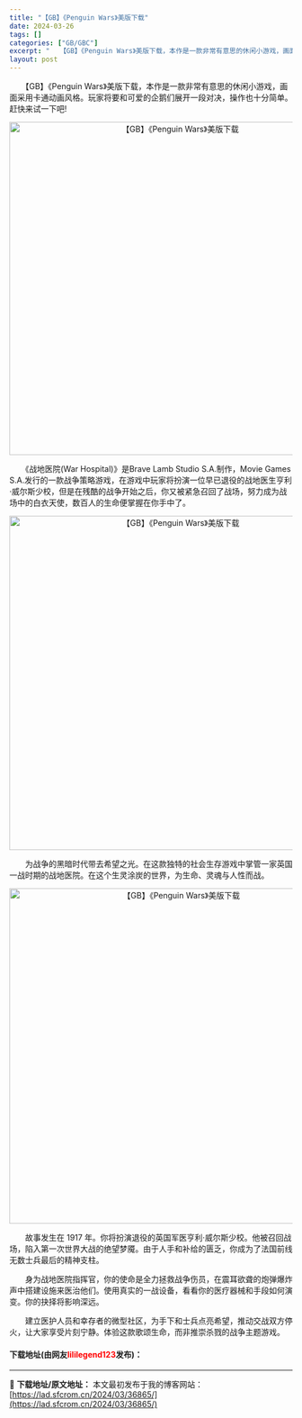 ```yaml
---
title: "【GB】《Penguin Wars》美版下载"
date: 2024-03-26
tags: []
categories: ["GB/GBC"]
excerpt: "　　【GB】《Penguin Wars》美版下载，本作是一款非常有意思的休闲小游戏，画面采用卡通动画风格。玩家将要和可爱的企鹅们展开一段对决，操作也十分简单。赶快来试一下吧! 　　《战地医院(War Hospital)》是Brave Lamb Studio S.A.制作，Movie Games S.&hellip;"
layout: post
---
```


 <p>　　【GB】《Penguin Wars》美版下载，本作是一款非常有意思的休闲小游戏，画面采用卡通动画风格。玩家将要和可爱的企鹅们展开一段对决，操作也十分简单。赶快来试一下吧!</p> <p align="center"><img align="" border="0" src="https://lad.sfcrom.cn/wp-content/uploads/2024/03/20240326_660282b5956dc.png" width="592" alt="【GB】《Penguin Wars》美版下载" /></p> <p>　　《战地医院(War Hospital)》是Brave Lamb Studio S.A.制作，Movie Games S.A.发行的一款战争策略游戏，在游戏中玩家将扮演一位早已退役的战地医生亨利&middot;威尔斯少校，但是在残酷的战争开始之后，你又被紧急召回了战场，努力成为战场中的白衣天使，数百人的生命便掌握在你手中了。</p> <p align="center"><img align="" border="0" src="https://lad.sfcrom.cn/wp-content/uploads/2024/03/20240326_660282b7273af.png" width="594" alt="【GB】《Penguin Wars》美版下载" /></p> <p>　　为战争的黑暗时代带去希望之光。在这款独特的社会生存游戏中掌管一家英国一战时期的战地医院。在这个生灵涂炭的世界，为生命、灵魂与人性而战。</p> <p align="center"><img align="" border="0" src="https://lad.sfcrom.cn/wp-content/uploads/2024/03/20240326_660282b8981bd.png" width="596" alt="【GB】《Penguin Wars》美版下载" /></p> <p>　　故事发生在 1917 年。你将扮演退役的英国军医亨利&middot;威尔斯少校。他被召回战场，陷入第一次世界大战的绝望梦魇。由于人手和补给的匮乏，你成为了法国前线无数士兵最后的精神支柱。</p> <p>　　身为战地医院指挥官，你的使命是全力拯救战争伤员，在震耳欲聋的炮弹爆炸声中搭建设施来医治他们。使用真实的一战设备，看看你的医疗器械和手段如何演变。你的抉择将影响深远。</p> <p>　　建立医护人员和幸存者的微型社区，为手下和士兵点亮希望，推动交战双方停火，让大家享受片刻宁静。体验这款歌颂生命，而非推崇杀戮的战争主题游戏。</p> <p><h4>下载地址(由网友<font color="red">lililegend123</font>发布)：</h4></p> 

---
📖 **下载地址/原文地址：** 本文最初发布于我的博客网站：[https://lad.sfcrom.cn/2024/03/36865/](https://lad.sfcrom.cn/2024/03/36865/)
